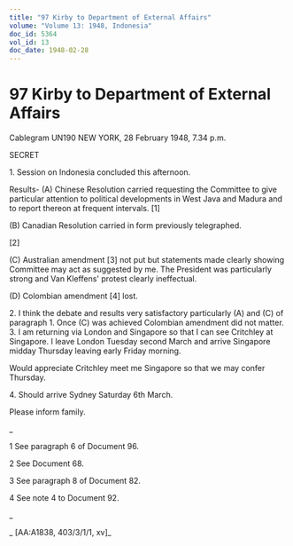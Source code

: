 ```yaml
---
title: "97 Kirby to Department of External Affairs"
volume: "Volume 13: 1948, Indonesia"
doc_id: 5364
vol_id: 13
doc_date: 1948-02-28
---
```


# 97 Kirby to Department of External Affairs

Cablegram UN190 NEW YORK, 28 February 1948, 7.34 p.m.

SECRET

1\. Session on Indonesia concluded this afternoon.

Results- (A) Chinese Resolution carried requesting the Committee to give particular attention to political developments in West Java and Madura and to report thereon at frequent intervals. [1]

(B) Canadian Resolution carried in form previously telegraphed.

[2]

(C) Australian amendment [3] not put but statements made clearly showing Committee may act as suggested by me. The President was particularly strong and Van Kleffens' protest clearly ineffectual.

(D) Colombian amendment [4] lost.

2\. I think the debate and results very satisfactory particularly (A) and (C) of paragraph 1. Once (C) was achieved Colombian amendment did not matter. 3. I am returning via London and Singapore so that I can see Critchley at Singapore. I leave London Tuesday second March and arrive Singapore midday Thursday leaving early Friday morning.

Would appreciate Critchley meet me Singapore so that we may confer Thursday.

4\. Should arrive Sydney Saturday 6th March.

Please inform family.

_

1 See paragraph 6 of Document 96.

2 See Document 68.

3 See paragraph 8 of Document 82.

4 See note 4 to Document 92.

_

_ [AA:A1838, 403/3/1/1, xv]_
